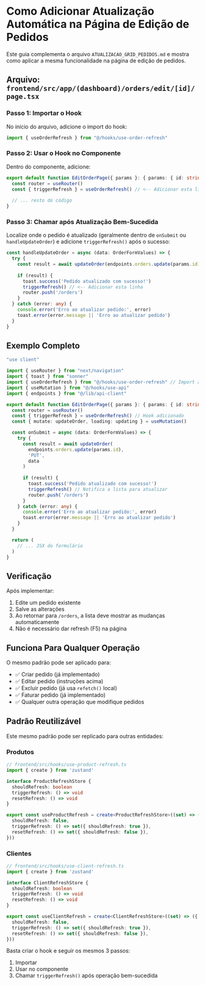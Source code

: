 # Como Adicionar Atualização Automática na Página de Edição de Pedidos

Este guia complementa o arquivo `ATUALIZACAO_GRID_PEDIDOS.md` e mostra como aplicar a mesma funcionalidade na página de edição de pedidos.

## Arquivo: `frontend/src/app/(dashboard)/orders/edit/[id]/page.tsx`

### Passo 1: Importar o Hook

No início do arquivo, adicione o import do hook:

```typescript
import { useOrderRefresh } from "@/hooks/use-order-refresh"
```

### Passo 2: Usar o Hook no Componente

Dentro do componente, adicione:

```typescript
export default function EditOrderPage({ params }: { params: { id: string } }) {
  const router = useRouter()
  const { triggerRefresh } = useOrderRefresh() // <-- Adicionar esta linha
  
  // ... resto do código
}
```

### Passo 3: Chamar após Atualização Bem-Sucedida

Localize onde o pedido é atualizado (geralmente dentro de `onSubmit` ou `handleUpdateOrder`) e adicione `triggerRefresh()` após o sucesso:

```typescript
const handleUpdateOrder = async (data: OrderFormValues) => {
  try {
    const result = await updateOrder(endpoints.orders.update(params.id), 'PUT', data)
    
    if (result) {
      toast.success('Pedido atualizado com sucesso!')
      triggerRefresh() // <-- Adicionar esta linha
      router.push('/orders')
    }
  } catch (error: any) {
    console.error('Erro ao atualizar pedido:', error)
    toast.error(error.message || 'Erro ao atualizar pedido')
  }
}
```

## Exemplo Completo

```typescript
"use client"

import { useRouter } from "next/navigation"
import { toast } from "sonner"
import { useOrderRefresh } from "@/hooks/use-order-refresh" // Import adicionado
import { useMutation } from "@/hooks/use-api"
import { endpoints } from "@/lib/api-client"

export default function EditOrderPage({ params }: { params: { id: string } }) {
  const router = useRouter()
  const { triggerRefresh } = useOrderRefresh() // Hook adicionado
  const { mutate: updateOrder, loading: updating } = useMutation()

  const onSubmit = async (data: OrderFormValues) => {
    try {
      const result = await updateOrder(
        endpoints.orders.update(params.id), 
        'PUT', 
        data
      )
      
      if (result) {
        toast.success('Pedido atualizado com sucesso!')
        triggerRefresh() // Notifica a lista para atualizar
        router.push('/orders')
      }
    } catch (error: any) {
      console.error('Erro ao atualizar pedido:', error)
      toast.error(error.message || 'Erro ao atualizar pedido')
    }
  }

  return (
    // ... JSX do formulário
  )
}
```

## Verificação

Após implementar:

1. Edite um pedido existente
2. Salve as alterações
3. Ao retornar para `/orders`, a lista deve mostrar as mudanças automaticamente
4. Não é necessário dar refresh (F5) na página

## Funciona Para Qualquer Operação

O mesmo padrão pode ser aplicado para:

- ✅ Criar pedido (já implementado)
- ✅ Editar pedido (instruções acima)
- ✅ Excluir pedido (já usa `refetch()` local)
- ✅ Faturar pedido (já implementado)
- ✅ Qualquer outra operação que modifique pedidos

## Padrão Reutilizável

Este mesmo padrão pode ser replicado para outras entidades:

### Produtos
```typescript
// frontend/src/hooks/use-product-refresh.ts
import { create } from 'zustand'

interface ProductRefreshStore {
  shouldRefresh: boolean
  triggerRefresh: () => void
  resetRefresh: () => void
}

export const useProductRefresh = create<ProductRefreshStore>((set) => ({
  shouldRefresh: false,
  triggerRefresh: () => set({ shouldRefresh: true }),
  resetRefresh: () => set({ shouldRefresh: false }),
}))
```

### Clientes
```typescript
// frontend/src/hooks/use-client-refresh.ts
import { create } from 'zustand'

interface ClientRefreshStore {
  shouldRefresh: boolean
  triggerRefresh: () => void
  resetRefresh: () => void
}

export const useClientRefresh = create<ClientRefreshStore>((set) => ({
  shouldRefresh: false,
  triggerRefresh: () => set({ shouldRefresh: true }),
  resetRefresh: () => set({ shouldRefresh: false }),
}))
```

Basta criar o hook e seguir os mesmos 3 passos:
1. Importar
2. Usar no componente
3. Chamar `triggerRefresh()` após operação bem-sucedida

